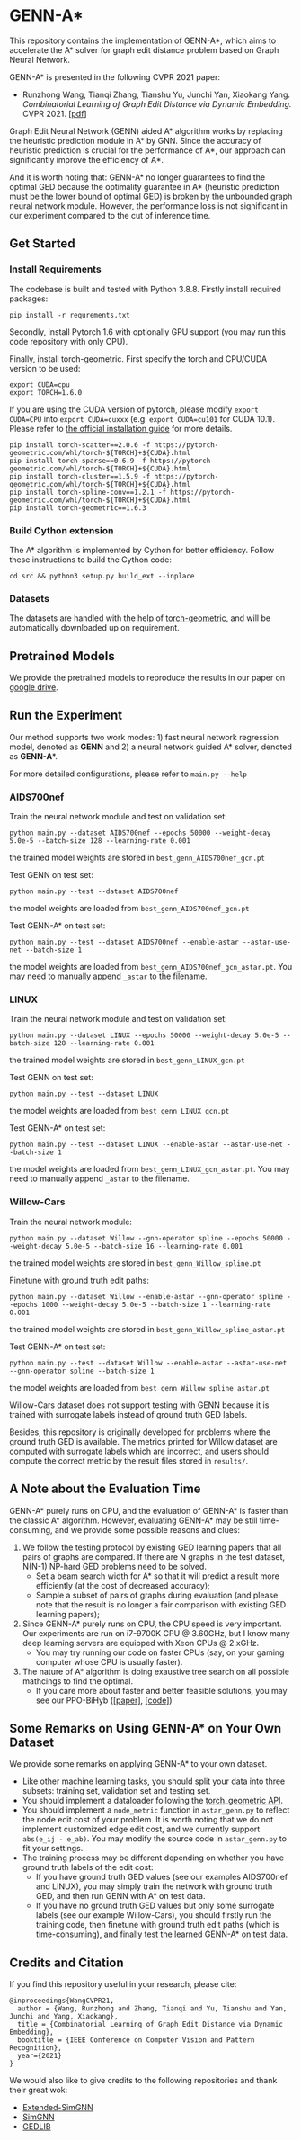 # GENN-A*
This repository contains the implementation of GENN-A*, which aims to accelerate the A* solver for graph edit distance problem based on Graph Neural Network.

GENN-A* is presented in the following CVPR 2021 paper:
    
* Runzhong Wang, Tianqi Zhang, Tianshu Yu, Junchi Yan, Xiaokang Yang. 
_Combinatorial Learning of Graph Edit Distance via Dynamic Embedding._
CVPR 2021. [[pdf]](https://openaccess.thecvf.com/content/CVPR2021/papers/Wang_Combinatorial_Learning_of_Graph_Edit_Distance_via_Dynamic_Embedding_CVPR_2021_paper.pdf)

Graph Edit Neural Network (GENN) aided A* algorithm works by replacing the heuristic prediction module in A* by GNN. Since the accuracy of heuristic prediction is crucial for the performance of A*, our approach can significantly improve the efficiency of A*.

And it is worth noting that: GENN-A* no longer guarantees to find the optimal GED because the optimality guarantee in A* (heuristic prediction must be the lower bound of optimal GED) is broken by the unbounded graph neural network module. However, the performance loss is not significant in our experiment compared to the cut of inference time.

## Get Started
### Install Requirements
The codebase is built and tested with Python 3.8.8. Firstly install required packages:
```
pip install -r requrements.txt
```

Secondly, install Pytorch 1.6 with optionally GPU support (you may run this code repository with only CPU).

Finally, install torch-geometric. First specify the torch and CPU/CUDA version to be used:
```
export CUDA=cpu
export TORCH=1.6.0
```
If you are using the CUDA version of pytorch, please modify ``export CUDA=CPU`` into ``export CUDA=cuxxx`` (e.g. ``export CUDA=cu101`` for CUDA 10.1). Please refer to [the official installation guide](https://pytorch-geometric.readthedocs.io/en/latest/notes/installation.html) for more details.
```
pip install torch-scatter==2.0.6 -f https://pytorch-geometric.com/whl/torch-${TORCH}+${CUDA}.html
pip install torch-sparse==0.6.9 -f https://pytorch-geometric.com/whl/torch-${TORCH}+${CUDA}.html
pip install torch-cluster==1.5.9 -f https://pytorch-geometric.com/whl/torch-${TORCH}+${CUDA}.html
pip install torch-spline-conv==1.2.1 -f https://pytorch-geometric.com/whl/torch-${TORCH}+${CUDA}.html
pip install torch-geometric==1.6.3
```

### Build Cython extension
The A* algorithm is implemented by Cython for better efficiency. Follow these instructions to build the Cython code:
```
cd src && python3 setup.py build_ext --inplace
```

### Datasets
The datasets are handled with the help of [torch-geometric](https://pytorch-geometric.readthedocs.io/en/latest/modules/datasets.html#torch_geometric.datasets.GEDDataset),
and will be automatically downloaded up on requirement.

## Pretrained Models
We provide the pretrained models to reproduce the results in our paper on [google drive](https://drive.google.com/drive/folders/1mUpwHeW1RbMHaNxX_PZvD5HrWvyCQG8y?usp=sharing).

## Run the Experiment
Our method supports two work modes: 1) fast neural network regression model, denoted as **GENN** and 2) a neural network guided A* solver, denoted as **GENN-A***.

For more detailed configurations, please refer to ``main.py --help``

### AIDS700nef
Train the neural network module and test on validation set:
```
python main.py --dataset AIDS700nef --epochs 50000 --weight-decay 5.0e-5 --batch-size 128 --learning-rate 0.001
```
the trained model weights are stored in ``best_genn_AIDS700nef_gcn.pt``

Test GENN on test set:
```
python main.py --test --dataset AIDS700nef
```
the model weights are loaded from ``best_genn_AIDS700nef_gcn.pt``

Test GENN-A* on test set:
```
python main.py --test --dataset AIDS700nef --enable-astar --astar-use-net --batch-size 1
```
the model weights are loaded from ``best_genn_AIDS700nef_gcn_astar.pt``. You may need to manually append ``_astar`` to the filename.

### LINUX
Train the neural network module and test on validation set:
```
python main.py --dataset LINUX --epochs 50000 --weight-decay 5.0e-5 --batch-size 128 --learning-rate 0.001
```
the trained model weights are stored in ``best_genn_LINUX_gcn.pt``

Test GENN on test set:
```
python main.py --test --dataset LINUX
```
the model weights are loaded from ``best_genn_LINUX_gcn.pt``

Test GENN-A* on test set:
```
python main.py --test --dataset LINUX --enable-astar --astar-use-net --batch-size 1
```
the model weights are loaded from ``best_genn_LINUX_gcn_astar.pt``. You may need to manually append ``_astar`` to the filename.

### Willow-Cars
Train the neural network module:
```
python main.py --dataset Willow --gnn-operator spline --epochs 50000 --weight-decay 5.0e-5 --batch-size 16 --learning-rate 0.001
```
the trained model weights are stored in ``best_genn_Willow_spline.pt``

Finetune with ground truth edit paths:
```
python main.py --dataset Willow --enable-astar --gnn-operator spline --epochs 1000 --weight-decay 5.0e-5 --batch-size 1 --learning-rate 0.001
```
the trained model weights are stored in ``best_genn_Willow_spline_astar.pt``

Test GENN-A* on test set:
```
python main.py --test --dataset Willow --enable-astar --astar-use-net --gnn-operator spline --batch-size 1
```
the model weights are loaded from ``best_genn_Willow_spline_astar.pt``

Willow-Cars dataset does not support testing with GENN because it is trained with surrogate labels instead of ground truth GED labels.

Besides, this repository is originally developed for problems where the ground truth GED is available. The metrics printed for Willow dataset are computed with surrogate labels which are incorrect, and users should compute the correct metric by the result files stored in ``results/``.

## A Note about the Evaluation Time
GENN-A* purely runs on CPU, and the evaluation of GENN-A* is faster than the classic A* algorithm. However, evaluating GENN-A* may be still time-consuming, and we provide some possible reasons and clues:
1. We follow the testing protocol by existing GED learning papers that all pairs of graphs are compared. If there are N graphs in the test dataset, N(N-1) NP-hard GED problems need to be solved.
    * Set a beam search width for A* so that it will predict a result more efficiently (at the cost of decreased accuracy);
    * Sample a subset of pairs of graphs during evaluation (and please note that the result is no longer a fair comparison with existing GED learning papers);
2. Since GENN-A* purely runs on CPU, the CPU speed is very important. Our experiments are run on i7-9700K CPU @ 3.60GHz, but I know many deep learning servers are equipped with Xeon CPUs @ 2.xGHz. 
    * You may try running our code on faster CPUs (say, on your gaming computer whose CPU is usually faster).
3. The nature of A* algorithm is doing exaustive tree search on all possible mathcings to find the optimal. 
    * If you care more about faster and better feasible solutions, you may see our PPO-BiHyb ([[paper]](https://arxiv.org/abs/2106.04927), [[code]](https://github.com/Thinklab-SJTU/ppo-bihyb#graph-edit-distance-ged))

## Some Remarks on Using GENN-A* on Your Own Dataset
We provide some remarks on applying GENN-A* to your own dataset. 
* Like other machine learning tasks, you should split your data into three subsets: training set, validation set and testing set.
* You should implement a dataloader following the [torch_geometric API](https://pytorch-geometric.readthedocs.io/en/latest/modules/datasets.html).
* You should implement a ``node_metric`` function in ``astar_genn.py`` to reflect the node edit cost of your problem. It is worth noting that we do not implement customized edge edit cost, and we currently support ``abs(e_ij - e_ab)``. You may modify the source code in ``astar_genn.py`` to fit your settings.
* The training process may be different depending on whether you have ground truth labels of the edit cost:
    * If you have ground truth GED values (see our examples AIDS700nef and LINUX), you may simply train the network with ground truth GED, and then run GENN with A* on test data. 
    * If you have no ground truth GED values but only some surrogate labels (see our example Willow-Cars), you should firstly run the training code, then finetune with ground truth edit paths (which is time-consuming), and finally test the learned GENN-A* on test data.

## Credits and Citation

If you find this repository useful in your research, please cite:
```
@inproceedings{WangCVPR21,
  author = {Wang, Runzhong and Zhang, Tianqi and Yu, Tianshu and Yan, Junchi and Yang, Xiaokang},
  title = {Combinatorial Learning of Graph Edit Distance via Dynamic Embedding},
  booktitle = {IEEE Conference on Computer Vision and Pattern Recognition},
  year={2021}
}
```

We would also like to give credits to the following repositories and thank their great wok:
* [Extended-SimGNN](https://github.com/gospodima/Extended-SimGNN)
* [SimGNN](https://github.com/yunshengb/SimGNN)
* [GEDLIB](https://github.com/dbblumenthal/gedlib)
